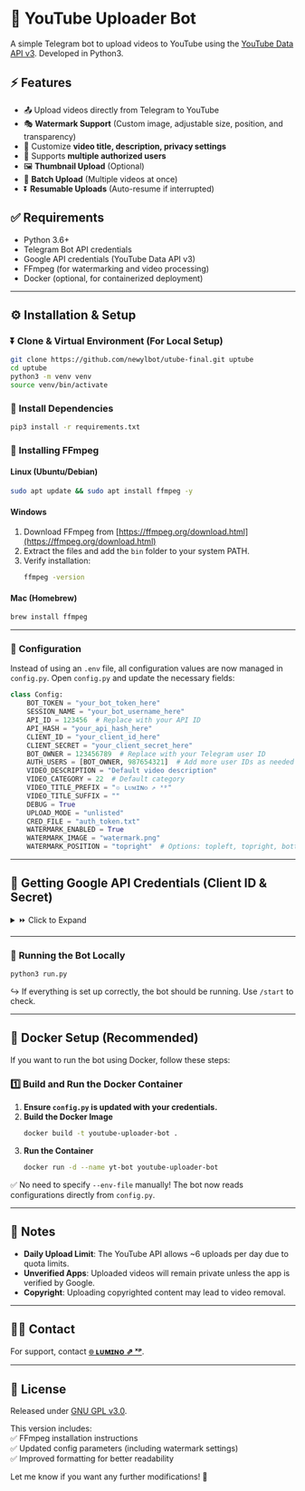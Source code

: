 # 🚀 **YouTube Uploader Bot**  

A simple Telegram bot to upload videos to YouTube using the [YouTube Data API v3](https://developers.google.com/youtube/v3/). Developed in Python3.  

## ⚡ **Features**  

- 📤 Upload videos directly from Telegram to YouTube  
- 🎭 **Watermark Support** (Custom image, adjustable size, position, and transparency)  
- 📝 Customize **video title, description, privacy settings**  
- 🔗 Supports **multiple authorized users**  
- 🖼️ **Thumbnail Upload** (Optional)  
- 📂 **Batch Upload** (Multiple videos at once)  
- ⏬ **Resumable Uploads** (Auto-resume if interrupted)  

## ✅ **Requirements**  

- Python 3.6+  
- Telegram Bot API credentials  
- Google API credentials (YouTube Data API v3)  
- FFmpeg (for watermarking and video processing)  
- Docker (optional, for containerized deployment)  

---

## ⚙️ **Installation & Setup**  

### ⏬ **Clone & Virtual Environment (For Local Setup)**  

```bash
git clone https://github.com/newylbot/utube-final.git uptube  
cd uptube  
python3 -m venv venv  
source venv/bin/activate  
```  

### 📌 **Install Dependencies**  

```bash
pip3 install -r requirements.txt  
```  

### 🔹 **Installing FFmpeg**  

#### **Linux (Ubuntu/Debian)**  
```bash
sudo apt update && sudo apt install ffmpeg -y
```  

#### **Windows**  
1. Download FFmpeg from [https://ffmpeg.org/download.html](https://ffmpeg.org/download.html)  
2. Extract the files and add the `bin` folder to your system PATH.  
3. Verify installation:  
   ```bash
   ffmpeg -version
   ```  

#### **Mac (Homebrew)**  
```bash
brew install ffmpeg
```  

---

### 📌 **Configuration**  

Instead of using an `.env` file, all configuration values are now managed in `config.py`. Open `config.py` and update the necessary fields:  

```python
class Config:
    BOT_TOKEN = "your_bot_token_here"
    SESSION_NAME = "your_bot_username_here"
    API_ID = 123456  # Replace with your API ID
    API_HASH = "your_api_hash_here"
    CLIENT_ID = "your_client_id_here"
    CLIENT_SECRET = "your_client_secret_here"
    BOT_OWNER = 123456789  # Replace with your Telegram user ID
    AUTH_USERS = [BOT_OWNER, 987654321]  # Add more user IDs as needed
    VIDEO_DESCRIPTION = "Default video description"
    VIDEO_CATEGORY = 22  # Default category
    VIDEO_TITLE_PREFIX = "๏ ʟᴜᴍɪɴᴏ ⇗ ˣᵖ"
    VIDEO_TITLE_SUFFIX = ""
    DEBUG = True
    UPLOAD_MODE = "unlisted"
    CRED_FILE = "auth_token.txt"
    WATERMARK_ENABLED = True
    WATERMARK_IMAGE = "watermark.png"
    WATERMARK_POSITION = "topright"  # Options: topleft, topright, bottomleft, bottomright
```  

---

## 🔗 **Getting Google API Credentials (Client ID & Secret)**  

<details>
<summary>⏩ Click to Expand</summary>

To use the YouTube Data API, you need Google API credentials:  

1. **Go to the Google Cloud Console**: [GCP Cloud Console](https://console.developers.google.com)  
2. **Create a new project** (or select an existing one).  
3. **Enable the YouTube Data API v3**:  
   - Go to `APIs & Services` > `Library` > Search for `YouTube Data API v3`  
   - Click `Enable`  
4. **Create OAuth 2.0 Credentials**:  
   - Go to `APIs & Services` > `Credentials`  
   - Click `Create Credentials` > `OAuth Client ID`  
   - Choose `Application Type: Web Application`  
   - Set `Authorized Redirect URIs` to `http://localhost`  
   - Click `Create`  
5. **Copy your `Client ID` and `Client Secret`** and add them to `config.py`.  

</details>  

---

### 🤖 **Running the Bot Locally**  

```bash
python3 run.py
```  

↪️ If everything is set up correctly, the bot should be running. Use `/start` to check.  

---

## 💪 **Docker Setup (Recommended)**  

If you want to run the bot using Docker, follow these steps:  

### **1️⃣ Build and Run the Docker Container**  

1. **Ensure `config.py` is updated with your credentials.**  
2. **Build the Docker Image**  
   ```bash
   docker build -t youtube-uploader-bot .
   ```  
3. **Run the Container**  
   ```bash
   docker run -d --name yt-bot youtube-uploader-bot
   ```  

✅ No need to specify `--env-file` manually! The bot now reads configurations directly from `config.py`.  

---

## 🔔 **Notes**  

- **Daily Upload Limit**: The YouTube API allows ~6 uploads per day due to quota limits.  
- **Unverified Apps**: Uploaded videos will remain private unless the app is verified by Google.  
- **Copyright**: Uploading copyrighted content may lead to video removal.  

---

## 🤙🏻 **Contact**  

For support, contact **[๏ ʟᴜᴍɪɴᴏ ⇗ ˣᵖ](https://telegram.dog/itz_lumino)**.  

---

## 🧪 **License**  

Released under [GNU GPL v3.0](LICENSE).

This version includes:  
✅ FFmpeg installation instructions  
✅ Updated config parameters (including watermark settings)  
✅ Improved formatting for better readability  

Let me know if you want any further modifications! 🚀
